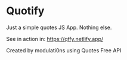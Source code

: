 # Quotify
Just a simple quotes JS App. Nothing else.

See in action in: https://qtfy.netlify.app/

Created by modulati0ns using Quotes Free API
